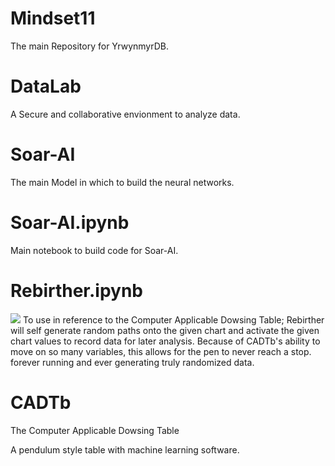 # Mindset11
The main Repository for YrwynmyrDB.

# DataLab
A Secure and collaborative envionment to analyze data.

# Soar-AI
The main Model in which to build the neural networks.

# Soar-AI.ipynb
Main notebook to build code for Soar-AI.


# Rebirther.ipynb 
  <img src="https://github.com/YrwynmyrDB/Mindset11/edit/master/Rebirther.png"/>
To use in reference to the Computer Applicable Dowsing Table; Rebirther will self generate random paths onto the given chart and activate the given chart values to record data for later analysis. Because of CADTb's ability to move on so many variables, this allows for the pen to never reach a stop. forever running and ever generating truly randomized data.  

# CADTb
The Computer Applicable Dowsing Table 

A pendulum style table with machine learning software.
